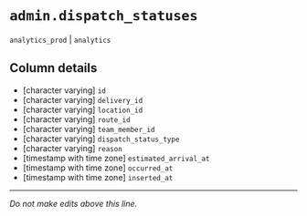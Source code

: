 # `admin.dispatch_statuses`
`analytics_prod` | `analytics`

## Column details
* [character varying] `id`
* [character varying] `delivery_id`
* [character varying] `location_id`
* [character varying] `route_id`
* [character varying] `team_member_id`
* [character varying] `dispatch_status_type`
* [character varying] `reason`
* [timestamp with time zone] `estimated_arrival_at`
* [timestamp with time zone] `occurred_at`
* [timestamp with time zone] `inserted_at`

-------------------------------------------------------------------------------
*Do not make edits above this line.*
